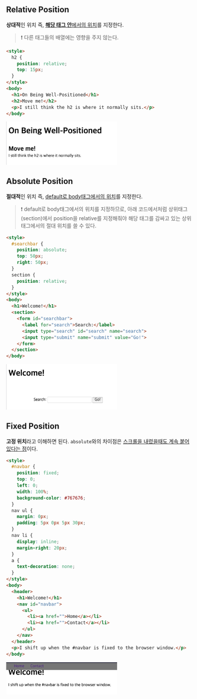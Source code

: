 ## Relative Position

**상대적**인 위치 즉, <u>**해당 태그 안**에서의 위치</u>를 지정한다.

> :exclamation: 다른 태그들의 배열에는 영향을 주지 않는다.

```html
<style>
  h2 {
    position: relative;
    top: 15px;
  }
</style>
<body>
  <h1>On Being Well-Positioned</h1>
  <h2>Move me!</h2>
  <p>I still think the h2 is where it normally sits.</p>
</body>
```

<img src="img/스크린샷 2019-12-15 오후 3.53.23.png" style="width: 300px;"/>

## Absolute Position

**절대적**인 위치 즉, <u>default로 body태그에서의 위치</u>를 지정한다.

> :exclamation: default로 body태그에서의 위치를 지정하므로, 아래 코드에서처럼 상위태그(section)에서 position을 relative를 지정해줘야 해당 태그를 감싸고 있는 상위 태그에서의 절대 위치를 쓸 수 있다.

```html
<style>
  #searchbar {
    position: absolute;
    top: 50px;
    right: 50px;
  }
  section {
    position: relative;
  }
</style>
<body>
  <h1>Welcome!</h1>
  <section>
    <form id="searchbar">
      <label for="search">Search:</label>
      <input type="search" id="search" name="search">
      <input type="submit" name="submit" value="Go!">
    </form>
  </section>
</body>
```

<img src="img/스크린샷 2019-12-15 오후 3.57.23.png" style="width: 300px;" />

## Fixed Position

**고정 위치**라고 이해하면 된다. `absolute`와의 차이점은 <u>스크롤을 내렸을때도 계속 붙어있다는 점</u>이다.

```html
<style>
  #navbar {
    position: fixed;
    top: 0;
    left: 0;
    width: 100%;
    background-color: #767676;
  }
  nav ul {
    margin: 0px;
    padding: 5px 0px 5px 30px;
  }
  nav li {
    display: inline;
    margin-right: 20px;
  }
  a {
    text-decoration: none;
  }
</style>
<body>
  <header>
    <h1>Welcome!</h1>
    <nav id="navbar">
      <ul>
        <li><a href="">Home</a></li>
        <li><a href="">Contact</a></li>
      </ul>
    </nav>
  </header>
  <p>I shift up when the #navbar is fixed to the browser window.</p>
</body>
```

<img src="img/스크린샷 2019-12-15 오후 3.58.46.png" style="width: 300px;" />